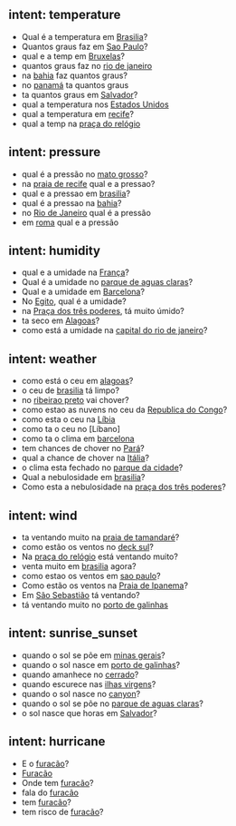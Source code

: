 ## intent: temperature
- Qual é a temperatura em [Brasilia](locale)?
- Quantos graus faz em [Sao Paulo](locale)?
- qual e a temp em [Bruxelas](locale)?
- quantos graus faz no [rio de janeiro](locale)
- na [bahia](locale) faz quantos graus?
- no [panamá](locale) ta quantos graus
- ta quantos graus em [Salvador](locale)?
- qual a temperatura nos [Estados Unidos](locale)
- qual a temperatura em [recife](locale)?
- qual a temp na [praça do relógio](locale)

## intent: pressure
- qual é a pressão no [mato grosso](locale)?
- na [praia de recife](locale) qual e a pressao?
- qual e a pressao em [brasilia](locale)?
- qual é a pressao na [bahia](locale)?
- no [Rio de Janeiro](locale) qual é a pressão
- em [roma](locale) qual e a pressão

## intent: humidity
- qual e a umidade na [França](locale)?
- Qual é a umidade no [parque de aguas claras](locale)?
- Qual e a umidade em [Barcelona](locale)?
- No [Egito](locale), qual é a umidade?
- na [Praça dos três poderes](locale), tá muito úmido?
- ta seco em [Alagoas](locale)?
- como está a umidade na [capital do rio de janeiro](locale)?

## intent: weather
- como está o ceu em [alagoas](locale)?
- o ceu de [brasilia](locale) tá limpo?
- no [ribeirao preto](locale) vai chover?
- como estao as nuvens no ceu da [Republica do Congo](locale)?
- como esta o ceu na [Líbia](locale)
- como ta o ceu no [Líbano]
- como ta o clima em [barcelona](locale)
- tem chances de chover no [Pará](locale)?
- qual a chance de chover na [Itália](locale)?
- o clima esta fechado no [parque da cidade](locale)?
- Qual a nebulosidade em [brasilia](locale)?
- Como esta a nebulosidade na [praça dos três poderes](locale)?

## intent: wind
- ta ventando muito na [praia de tamandaré](locale)?
- como estão os ventos no [deck sul](locale)?
- Na [praça do relógio](locale) está ventando muito?
- venta muito em [brasilia](locale) agora?
- como estao os ventos em [sao paulo](locale)?
- Como estão os ventos na [Praia de Ipanema](locale)?
- Em [São Sebastião](locale) tá ventando?
- tá ventando muito no [porto de galinhas](locale)

## intent: sunrise_sunset
- quando o sol se põe em [minas gerais](locale)?
- quando o sol nasce em [porto de galinhas](locale)?
- quando amanhece no [cerrado](locale)?
- quando escurece nas [ilhas virgens](locale)?
- quando o sol nasce no [canyon](locale)?
- quando o sol se põe no [parque de aguas claras](locale)?
- o sol nasce que horas em [Salvador](locale)?

## intent: hurricane
- E o [furacão](hurricane)?
- [Furacão](hurricane)
- Onde tem [furacão](hurricane)?
- fala do [furacão](hurricane)
- tem [furacão](hurricane)?
- tem risco de [furacão](hurricane)?

